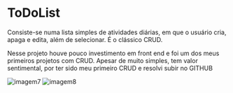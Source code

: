 # ToDoList
Consiste-se numa lista simples de atividades diárias, em que o usuário cria, apaga e edita, além de selecionar. É o clássico CRUD.
<p>Nesse projeto houve pouco investimento em front end e foi um dos meus primeiros projetos com CRUD. Apesar de muito simples, tem valor sentimental, por ter sido meu primeiro CRUD e resolvi subir no GITHUB</p>


![imagem7](https://user-images.githubusercontent.com/44949683/201730908-5e4b58e8-a92b-4025-bb6f-e9c1d0e870bf.png)
![imagem8](https://user-images.githubusercontent.com/44949683/201730923-16c81919-507d-4857-a25e-4c2be331be66.png)
